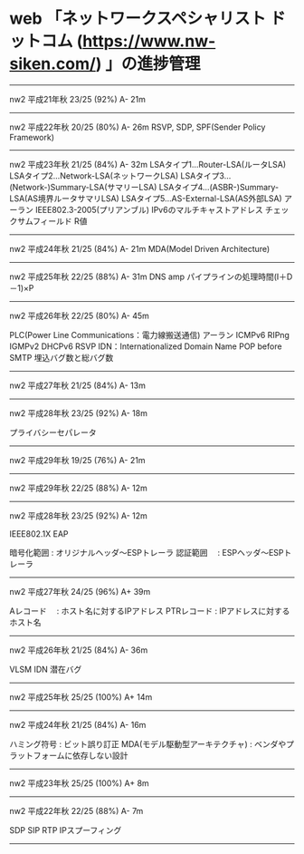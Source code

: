 # web 「ネットワークスペシャリスト ドットコム (https://www.nw-siken.com/) 」の進捗管理

--------------
nw2 平成21年秋 23/25 (92%) A- 21m

--------------
nw2 平成22年秋 20/25 (80%) A- 26m
RSVP, SDP, SPF(Sender Policy Framework)

--------------
nw2 平成23年秋 21/25 (84%) A- 32m
LSAタイプ1…Router-LSA(ルータLSA)
LSAタイプ2…Network-LSA(ネットワークLSA)
LSAタイプ3…(Network-)Summary-LSA(サマリーLSA)
LSAタイプ4…(ASBR-)Summary-LSA(AS境界ルータサマリLSA)
LSAタイプ5…AS-External-LSA(AS外部LSA)
アーラン
IEEE802.3-2005(プリアンブル)
IPv6のマルチキャストアドレス
チェックサムフィールド
R値

--------------
nw2 平成24年秋 21/25 (84%) A- 21m
MDA(Model Driven Architecture)

--------------
nw2 平成25年秋 22/25 (88%) A- 31m
DNS amp
パイプラインの処理時間(I＋D－1)×P

--------------
nw2 平成26年秋 22/25 (80%) A- 45m

PLC(Power Line Communications：電力線搬送通信)
アーラン
ICMPv6
RIPng
IGMPv2
DHCPv6
RSVP
IDN：Internationalized Domain Name
POP before SMTP
埋込バグ数と総バグ数

--------------
nw2 平成27年秋 21/25 (84%) A- 13m

--------------
nw2 平成28年秋 23/25 (92%) A- 18m

プライバシーセパレータ

--------------
nw2 平成29年秋 19/25 (76%) A- 21m

---------------------------------------------------------
nw2 平成29年秋 22/25 (88%) A- 12m

--------------
nw2 平成28年秋 23/25 (92%) A- 12m

IEEE802.1X EAP

暗号化範囲 : オリジナルヘッダ～ESPトレーラ
認証範囲　 : ESPヘッダ～ESPトレーラ
 
--------------
nw2 平成27年秋 24/25 (96%) A+ 39m

Aレコード　 : ホスト名に対するIPアドレス
PTRレコード : IPアドレスに対するホスト名

--------------
nw2 平成26年秋 21/25 (84%) A- 36m

VLSM
IDN
潜在バグ

--------------
nw2 平成25年秋 25/25 (100%) A+ 14m

--------------
nw2 平成24年秋 21/25 (84%) A- 16m

ハミング符号 : ビット誤り訂正
MDA(モデル駆動型アーキテクチャ) : ベンダやプラットフォームに依存しない設計

--------------
nw2 平成23年秋 25/25 (100%) A+ 8m

--------------
nw2 平成22年秋 22/25 (88%) A- 7m

SDP
SIP
RTP
IPスプーフィング

--------------